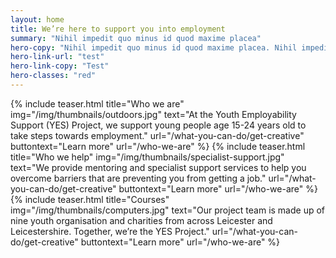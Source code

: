 ```yaml
---
layout: home
title: We’re here to support you into employment
summary: "Nihil impedit quo minus id quod maxime placea"
hero-copy: "Nihil impedit quo minus id quod maxime placea. Nihil impedit quo minus id quod maxime placea."
hero-link-url: "test"
hero-link-copy: "Test"
hero-classes: "red"
---
```


<section class="band" id="projects">
<div class="container teasers-container">
{% include teaser.html title="Who we are" img="/img/thumbnails/outdoors.jpg"  text="At the Youth Employability Support (YES) Project, we support young people age 15-24 years old to take steps towards employment." url="/what-you-can-do/get-creative" buttontext="Learn more" url="/who-we-are" %}
{% include teaser.html title="Who we help" img="/img/thumbnails/specialist-support.jpg"  text="We provide mentoring and specialist support services to help you overcome barriers that are preventing you from getting a job." url="/what-you-can-do/get-creative" buttontext="Learn more" url="/who-we-are" %}
{% include teaser.html title="Courses" img="/img/thumbnails/computers.jpg"  text="Our project team is made up of nine youth organisation and charities from across Leicester and Leicestershire. Together, we’re the YES Project." url="/what-you-can-do/get-creative" buttontext="Learn more" url="/who-we-are" %}
</div>
</section>